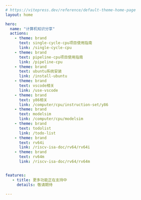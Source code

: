 ```yaml
---
# https://vitepress.dev/reference/default-theme-home-page
layout: home

hero:
  name: "计算机知识分享"
  actions:
    - theme: brand
      text: single-cycle-cpu项目使用指南
      link: /single-cycle-cpu
    - theme: brand
      text: pipeline-cpu项目使用指南
      link: /pipeline-cpu
    - theme: brand
      text: ubuntu系统安装
      link: /install-ubuntu
    - theme: brand
      text: vscode相关
      link: /use-vscode
    - theme: brand
      text: y86相关
      link: /computer/cpu/instruction-set/y86
    - theme: brand
      text: modelsim
      link: /computer/cpu/modelsim
    - theme: brand
      text: todolist
      link: /todo-list
    - theme: brand
      text: rv64i
      link: /riscv-isa-doc/rv64/rv64i
    - theme: brand
      text: rv64m
      link: /riscv-isa-doc/rv64/rv64m


features:
   - title: 更多功能正在支持中
     details: 敬请期待
  
---
```


